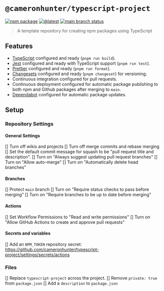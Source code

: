 # `@cameronhunter/typescript-project`

[![npm package](https://img.shields.io/npm/v/%40cameronhunter/typescript-project?logo=npm)](https://www.npmjs.com/package/@cameronhunter/typescript-project)
[![@latest](https://img.shields.io/github/actions/workflow/status/cameronhunter/typescript-project/latest.yml?logo=npm&label=%40latest)](https://github.com/cameronhunter/typescript-project/actions/workflows/latest.yml)
[![main branch status](https://img.shields.io/github/actions/workflow/status/cameronhunter/typescript-project/main.yml?logo=github&label=main)](https://github.com/cameronhunter/typescript-project/actions/workflows/main.yml)

> A template repository for creating npm packages using TypeScript

## Features

-   [TypeScript](https://www.typescriptlang.org/) configured and ready (`pnpm run build`).
-   [Jest](https://jestjs.io/) configured and ready with TypeScript support (`pnpm run test`).
-   [Prettier](https://prettier.io/) configured and ready (`pnpm run format`).
-   [Changesets](https://github.com/changesets/changesets) configured and ready (`pnpm changeset`) for versioning.
-   Continuous integration configured for pull requests.
-   Continuous deployment configured for automatic package publishing to both npm and Github packages after merging to `main`.
-   [Dependabot](https://docs.github.com/en/code-security/dependabot/dependabot-version-updates/about-dependabot-version-updates) configured for automatic package updates.

## Setup

### Repository Settings

#### General Settings

[] Turn off wikis and projects
[] Turn off merge commits and rebase merging
[] Set the default commit message for squash to be "pull request title and description".
[] Turn on "Always suggest updating pull request branches"
[] Turn on "Allow auto-merge"
[] Turn on "Automatically delete head branches"

#### Branches

[] Protect `main` branch
[] Turn on "Require status checks to pass before merging"
[] Turn on "Require branches to be up to date before merging"

#### Actions

[] Set Workflow Permissions to "Read and write permissions"
[] Turn on "Allow GitHub Actions to create and approve pull requests"

#### Secrets and variables

[] Add an `NPM_TOKEN` repository secret: https://github.com/cameronhunter/typescript-project/settings/secrets/actions

### Files

[] Replace `typescript-project` across the project.
[] Remove `private: true` from `package.json`
[] Add a `description` to `package.json`
